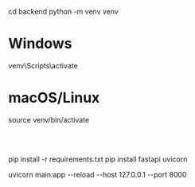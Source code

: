 cd backend
python -m venv venv

# Windows
venv\Scripts\activate

# macOS/Linux
source venv/bin/activate

<br>
<br>

pip install -r requirements.txt
pip install fastapi uvicorn

uvicorn main:app --reload --host 127.0.0.1 --port 8000

